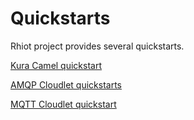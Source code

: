 # Quickstarts

Rhiot project provides several quickstarts.


[Kura Camel quickstart](quickstarts/kura_camel_quickstart.md)

[AMQP Cloudlet quickstarts](quickstarts/amqp_cloudlet_quickstarts.md)

[MQTT Cloudlet quickstart](quickstarts/mqtt_cloudlet_quickstart.md)